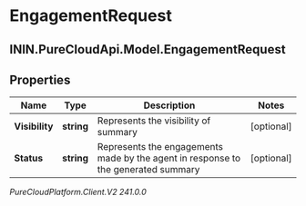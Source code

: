 # EngagementRequest

## ININ.PureCloudApi.Model.EngagementRequest

## Properties

|Name | Type | Description | Notes|
|------------ | ------------- | ------------- | -------------|
| **Visibility** | **string** | Represents the visibility of summary | [optional] |
| **Status** | **string** | Represents the engagements made by the agent in response to the generated summary | [optional] |



_PureCloudPlatform.Client.V2 241.0.0_
